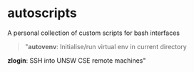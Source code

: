 # autoscripts
A personal collection of custom scripts for bash interfaces

> "**autovenv**: Initialise/run virtual env in current directory

 **zlogin**: SSH into UNSW CSE remote machines"
